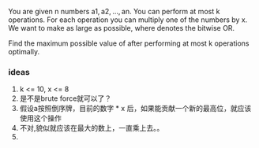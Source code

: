 You are given n numbers a1, a2, ..., an. You can perform at most k operations. For each operation you can multiply one of the numbers by x. We want to make  as large as possible, where  denotes the bitwise OR.

Find the maximum possible value of  after performing at most k operations optimally.

### ideas
1. k <= 10, x <= 8
2. 是不是brute force就可以了？
3. 假设a按照倒序牌，目前的数字 * x 后，如果能贡献一个新的最高位，就应该使用这个操作
4. 不对,貌似就应该在最大的数上，一直乘上去。。
5. 